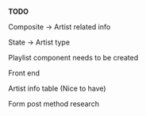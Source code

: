 **TODO**

Composite -> Artist related info 

State -> Artist type

Playlist component needs to be created

Front end

Artist info table (Nice to have)

Form post method research
